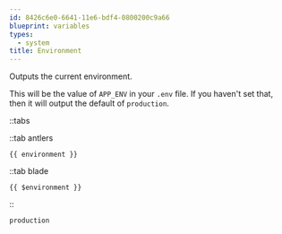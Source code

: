 ```yaml
---
id: 8426c6e0-6641-11e6-bdf4-0800200c9a66
blueprint: variables
types:
  - system
title: Environment
---
```

Outputs the current environment.

This will be the value of `APP_ENV` in your `.env` file. If you haven't set that, then it will output the default of `production`.

::tabs

::tab antlers
```antlers
{{ environment }}
```
::tab blade
```blade
{{ $environment }}
```
::

```html
production
```
